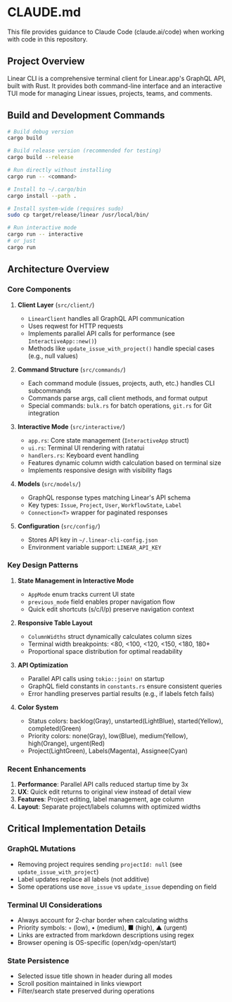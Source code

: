 # CLAUDE.md

This file provides guidance to Claude Code (claude.ai/code) when working with code in this repository.

## Project Overview

Linear CLI is a comprehensive terminal client for Linear.app's GraphQL API, built with Rust. It provides both command-line interface and an interactive TUI mode for managing Linear issues, projects, teams, and comments.

## Build and Development Commands

```bash
# Build debug version
cargo build

# Build release version (recommended for testing)
cargo build --release

# Run directly without installing
cargo run -- <command>

# Install to ~/.cargo/bin
cargo install --path .

# Install system-wide (requires sudo)
sudo cp target/release/linear /usr/local/bin/

# Run interactive mode
cargo run -- interactive
# or just
cargo run
```

## Architecture Overview

### Core Components

1. **Client Layer** (`src/client/`)
   - `LinearClient` handles all GraphQL API communication
   - Uses reqwest for HTTP requests
   - Implements parallel API calls for performance (see `InteractiveApp::new()`)
   - Methods like `update_issue_with_project()` handle special cases (e.g., null values)

2. **Command Structure** (`src/commands/`)
   - Each command module (issues, projects, auth, etc.) handles CLI subcommands
   - Commands parse args, call client methods, and format output
   - Special commands: `bulk.rs` for batch operations, `git.rs` for Git integration

3. **Interactive Mode** (`src/interactive/`)
   - `app.rs`: Core state management (`InteractiveApp` struct)
   - `ui.rs`: Terminal UI rendering with ratatui
   - `handlers.rs`: Keyboard event handling
   - Features dynamic column width calculation based on terminal size
   - Implements responsive design with visibility flags

4. **Models** (`src/models/`)
   - GraphQL response types matching Linear's API schema
   - Key types: `Issue`, `Project`, `User`, `WorkflowState`, `Label`
   - `Connection<T>` wrapper for paginated responses

5. **Configuration** (`src/config/`)
   - Stores API key in `~/.linear-cli-config.json`
   - Environment variable support: `LINEAR_API_KEY`

### Key Design Patterns

1. **State Management in Interactive Mode**
   - `AppMode` enum tracks current UI state
   - `previous_mode` field enables proper navigation flow
   - Quick edit shortcuts (s/c/l/p) preserve navigation context

2. **Responsive Table Layout**
   - `ColumnWidths` struct dynamically calculates column sizes
   - Terminal width breakpoints: <80, <100, <120, <150, <180, 180+
   - Proportional space distribution for optimal readability

3. **API Optimization**
   - Parallel API calls using `tokio::join!` on startup
   - GraphQL field constants in `constants.rs` ensure consistent queries
   - Error handling preserves partial results (e.g., if labels fetch fails)

4. **Color System**
   - Status colors: backlog(Gray), unstarted(LightBlue), started(Yellow), completed(Green)
   - Priority colors: none(Gray), low(Blue), medium(Yellow), high(Orange), urgent(Red)
   - Project(LightGreen), Labels(Magenta), Assignee(Cyan)

### Recent Enhancements

1. **Performance**: Parallel API calls reduced startup time by 3x
2. **UX**: Quick edit returns to original view instead of detail view
3. **Features**: Project editing, label management, age column
4. **Layout**: Separate project/labels columns with optimized widths

## Critical Implementation Details

### GraphQL Mutations
- Removing project requires sending `projectId: null` (see `update_issue_with_project`)
- Label updates replace all labels (not additive)
- Some operations use `move_issue` vs `update_issue` depending on field

### Terminal UI Considerations
- Always account for 2-char border when calculating widths
- Priority symbols: ◦ (low), • (medium), ■ (high), ▲ (urgent)
- Links are extracted from markdown descriptions using regex
- Browser opening is OS-specific (open/xdg-open/start)

### State Persistence
- Selected issue title shown in header during all modes
- Scroll position maintained in links viewport
- Filter/search state preserved during operations